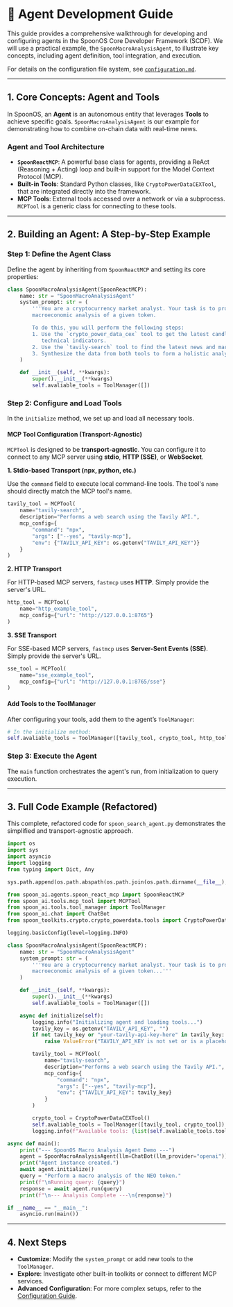 
# 🤖 Agent Development Guide

This guide provides a comprehensive walkthrough for developing and configuring agents in the SpoonOS Core Developer Framework (SCDF). We will use a practical example, the `SpoonMacroAnalysisAgent`, to illustrate key concepts, including agent definition, tool integration, and execution.

For details on the configuration file system, see [`configuration.md`](./configuration.md).

---

## 1. Core Concepts: Agent and Tools

In SpoonOS, an **Agent** is an autonomous entity that leverages **Tools** to achieve specific goals. `SpoonMacroAnalysisAgent` is our example for demonstrating how to combine on-chain data with real-time news.

### Agent and Tool Architecture

- **`SpoonReactMCP`**: A powerful base class for agents, providing a ReAct (Reasoning + Acting) loop and built-in support for the Model Context Protocol (MCP).
- **Built-in Tools**: Standard Python classes, like `CryptoPowerDataCEXTool`, that are integrated directly into the framework.
- **MCP Tools**: External tools accessed over a network or via a subprocess. `MCPTool` is a generic class for connecting to these tools.

---

## 2. Building an Agent: A Step-by-Step Example

### Step 1: Define the Agent Class

Define the agent by inheriting from `SpoonReactMCP` and setting its core properties:

```python
class SpoonMacroAnalysisAgent(SpoonReactMCP):
    name: str = "SpoonMacroAnalysisAgent"
    system_prompt: str = (
        '''You are a cryptocurrency market analyst. Your task is to provide a comprehensive
        macroeconomic analysis of a given token.

        To do this, you will perform the following steps:
        1. Use the `crypto_power_data_cex` tool to get the latest candlestick data and
           technical indicators.
        2. Use the `tavily-search` tool to find the latest news and market sentiment.
        3. Synthesize the data from both tools to form a holistic analysis.'''
    )

    def __init__(self, **kwargs):
        super().__init__(**kwargs)
        self.avaliable_tools = ToolManager([])
```

### Step 2: Configure and Load Tools

In the `initialize` method, we set up and load all necessary tools.

#### MCP Tool Configuration (Transport-Agnostic)

`MCPTool` is designed to be **transport-agnostic**. You can configure it to connect to any MCP server using **stdio**, **HTTP (SSE)**, or **WebSocket**.

**1. Stdio-based Transport (npx, python, etc.)**

Use the `command` field to execute local command-line tools. The tool's `name` should directly match the MCP tool's name.

```python
tavily_tool = MCPTool(
    name="tavily-search",
    description="Performs a web search using the Tavily API.",
    mcp_config={
        "command": "npx",
        "args": ["--yes", "tavily-mcp"],
        "env": {"TAVILY_API_KEY": os.getenv("TAVILY_API_KEY")}
    }
)
```

**2. HTTP Transport**

For HTTP-based MCP servers, `fastmcp` uses **HTTP**. Simply provide the server's URL.

```python
http_tool = MCPTool(
    name="http_example_tool",
    mcp_config={"url": "http://127.0.0.1:8765"}
)
```

**3. SSE Transport**

For SSE-based MCP servers, `fastmcp` uses **Server-Sent Events (SSE)**. Simply provide the server's URL.

```python
sse_tool = MCPTool(
    name="sse_example_tool",
    mcp_config={"url": "http://127.0.0.1:8765/sse"}
)
```

#### Add Tools to the ToolManager

After configuring your tools, add them to the agent’s `ToolManager`:

```python
# In the initialize method:
self.avaliable_tools = ToolManager([tavily_tool, crypto_tool, http_tool, ws_tool])
```

### Step 3: Execute the Agent

The `main` function orchestrates the agent's run, from initialization to query execution.

---

## 3. Full Code Example (Refactored)

This complete, refactored code for `spoon_search_agent.py` demonstrates the simplified and transport-agnostic approach.

```python
import os
import sys
import asyncio
import logging
from typing import Dict, Any

sys.path.append(os.path.abspath(os.path.join(os.path.dirname(__file__), '../../../spoon-toolkit')))

from spoon_ai.agents.spoon_react_mcp import SpoonReactMCP
from spoon_ai.tools.mcp_tool import MCPTool
from spoon_ai.tools.tool_manager import ToolManager
from spoon_ai.chat import ChatBot
from spoon_toolkits.crypto.crypto_powerdata.tools import CryptoPowerDataCEXTool

logging.basicConfig(level=logging.INFO)

class SpoonMacroAnalysisAgent(SpoonReactMCP):
    name: str = "SpoonMacroAnalysisAgent"
    system_prompt: str = (
        '''You are a cryptocurrency market analyst. Your task is to provide a comprehensive
        macroeconomic analysis of a given token...'''
    )

    def __init__(self, **kwargs):
        super().__init__(**kwargs)
        self.avaliable_tools = ToolManager([])

    async def initialize(self):
        logging.info("Initializing agent and loading tools...")
        tavily_key = os.getenv("TAVILY_API_KEY", "")
        if not tavily_key or "your-tavily-api-key-here" in tavily_key:
            raise ValueError("TAVILY_API_KEY is not set or is a placeholder.")

        tavily_tool = MCPTool(
            name="tavily-search",
            description="Performs a web search using the Tavily API.",
            mcp_config={
                "command": "npx",
                "args": ["--yes", "tavily-mcp"],
                "env": {"TAVILY_API_KEY": tavily_key}
            }
        )

        crypto_tool = CryptoPowerDataCEXTool()
        self.avaliable_tools = ToolManager([tavily_tool, crypto_tool])
        logging.info(f"Available tools: {list(self.avaliable_tools.tool_map.keys())}")

async def main():
    print("--- SpoonOS Macro Analysis Agent Demo ---")
    agent = SpoonMacroAnalysisAgent(llm=ChatBot(llm_provider="openai"))
    print("Agent instance created.")
    await agent.initialize()
    query = "Perform a macro analysis of the NEO token."
    print(f"\nRunning query: {query}")
    response = await agent.run(query)
    print(f"\n--- Analysis Complete ---\n{response}")

if __name__ == "__main__":
    asyncio.run(main())
```

---

## 4. Next Steps

- **Customize**: Modify the `system_prompt` or add new tools to the `ToolManager`.
- **Explore**: Investigate other built-in toolkits or connect to different MCP services.
- **Advanced Configuration**: For more complex setups, refer to the [Configuration Guide](./configuration.md).
